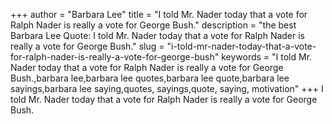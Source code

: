 +++
author = "Barbara Lee"
title = "I told Mr. Nader today that a vote for Ralph Nader is really a vote for George Bush."
description = "the best Barbara Lee Quote: I told Mr. Nader today that a vote for Ralph Nader is really a vote for George Bush."
slug = "i-told-mr-nader-today-that-a-vote-for-ralph-nader-is-really-a-vote-for-george-bush"
keywords = "I told Mr. Nader today that a vote for Ralph Nader is really a vote for George Bush.,barbara lee,barbara lee quotes,barbara lee quote,barbara lee sayings,barbara lee saying,quotes, sayings,quote, saying, motivation"
+++
I told Mr. Nader today that a vote for Ralph Nader is really a vote for George Bush.
